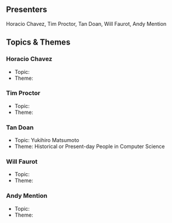 ## Presenters

Horacio Chavez, Tim Proctor, Tan Doan, Will Faurot, Andy Mention

## Topics & Themes

### Horacio Chavez

* Topic:
* Theme:

### Tim Proctor

* Topic:
* Theme:

### Tan Doan

* Topic: Yukihiro Matsumoto
* Theme: Historical or Present-day People in Computer Science

### Will Faurot

* Topic:
* Theme:

### Andy Mention

* Topic:
* Theme:
